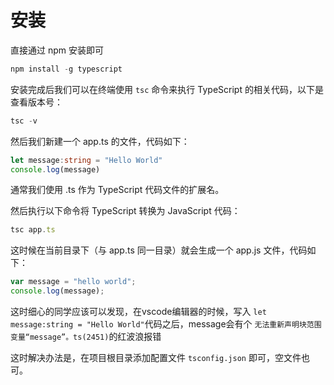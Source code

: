 # 安装

直接通过 npm 安装即可

```js
npm install -g typescript
```

安装完成后我们可以在终端使用 `tsc` 命令来执行 TypeScript 的相关代码，以下是查看版本号：

```js
tsc -v
```

然后我们新建一个 app.ts 的文件，代码如下：

```ts
let message:string = "Hello World" 
console.log(message)
```

通常我们使用 .ts 作为 TypeScript 代码文件的扩展名。

然后执行以下命令将 TypeScript 转换为 JavaScript 代码：

```ts
tsc app.ts
```

这时候在当前目录下（与 app.ts 同一目录）就会生成一个 app.js 文件，代码如下：

```js
var message = "hello world";
console.log(message);
```

这时细心的同学应该可以发现，在vscode编辑器的时候，写入 `let message:string = "Hello World"`代码之后，message会有个 `无法重新声明块范围变量“message”。ts(2451)`的红波浪报错

这时解决办法是，在项目根目录添加配置文件 `tsconfig.json` 即可，空文件也可。


